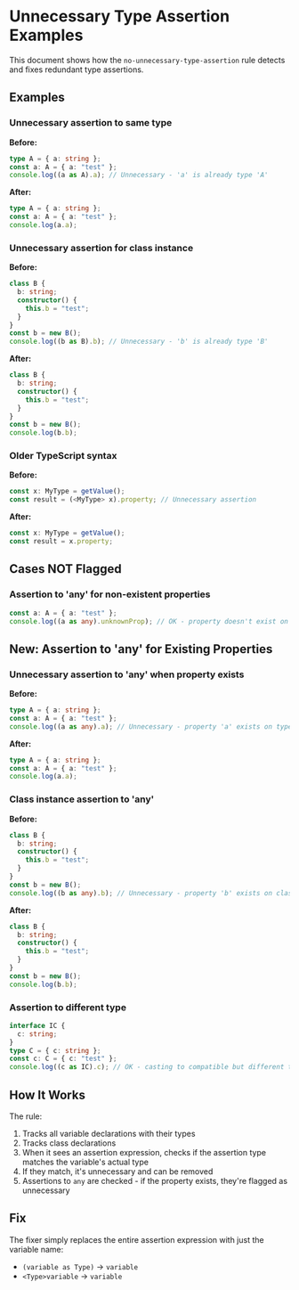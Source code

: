 # Unnecessary Type Assertion Examples

This document shows how the `no-unnecessary-type-assertion` rule detects and
fixes redundant type assertions.

## Examples

### Unnecessary assertion to same type

**Before:**

```typescript
type A = { a: string };
const a: A = { a: "test" };
console.log((a as A).a); // Unnecessary - 'a' is already type 'A'
```

**After:**

```typescript
type A = { a: string };
const a: A = { a: "test" };
console.log(a.a);
```

### Unnecessary assertion for class instance

**Before:**

```typescript
class B {
  b: string;
  constructor() {
    this.b = "test";
  }
}
const b = new B();
console.log((b as B).b); // Unnecessary - 'b' is already type 'B'
```

**After:**

```typescript
class B {
  b: string;
  constructor() {
    this.b = "test";
  }
}
const b = new B();
console.log(b.b);
```

### Older TypeScript syntax

**Before:**

```typescript
const x: MyType = getValue();
const result = (<MyType> x).property; // Unnecessary assertion
```

**After:**

```typescript
const x: MyType = getValue();
const result = x.property;
```

## Cases NOT Flagged

### Assertion to 'any' for non-existent properties

```typescript
const a: A = { a: "test" };
console.log((a as any).unknownProp); // OK - property doesn't exist on type A
```

## New: Assertion to 'any' for Existing Properties

### Unnecessary assertion to 'any' when property exists

**Before:**

```typescript
type A = { a: string };
const a: A = { a: "test" };
console.log((a as any).a); // Unnecessary - property 'a' exists on type A
```

**After:**

```typescript
type A = { a: string };
const a: A = { a: "test" };
console.log(a.a);
```

### Class instance assertion to 'any'

**Before:**

```typescript
class B {
  b: string;
  constructor() {
    this.b = "test";
  }
}
const b = new B();
console.log((b as any).b); // Unnecessary - property 'b' exists on class B
```

**After:**

```typescript
class B {
  b: string;
  constructor() {
    this.b = "test";
  }
}
const b = new B();
console.log(b.b);
```

### Assertion to different type

```typescript
interface IC {
  c: string;
}
type C = { c: string };
const c: C = { c: "test" };
console.log((c as IC).c); // OK - casting to compatible but different type
```

## How It Works

The rule:

1. Tracks all variable declarations with their types
2. Tracks class declarations
3. When it sees an assertion expression, checks if the assertion type matches
   the variable's actual type
4. If they match, it's unnecessary and can be removed
5. Assertions to `any` are checked - if the property exists, they're flagged as
   unnecessary

## Fix

The fixer simply replaces the entire assertion expression with just the variable
name:

- `(variable as Type)` → `variable`
- `<Type>variable` → `variable`
